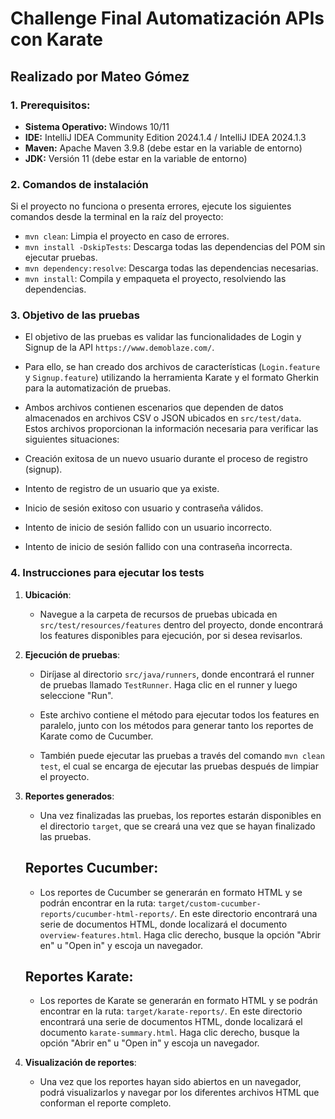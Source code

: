 # Challenge Final Automatización APIs con Karate

## Realizado por Mateo Gómez

### 1. Prerequisitos:

- **Sistema Operativo:** Windows 10/11
- **IDE:** IntelliJ IDEA Community Edition 2024.1.4 / IntelliJ IDEA 2024.1.3
- **Maven:** Apache Maven 3.9.8 (debe estar en la variable de entorno)
- **JDK:** Versión 11 (debe estar en la variable de entorno)

### 2. Comandos de instalación

Si el proyecto no funciona o presenta errores, ejecute los siguientes comandos desde la terminal en la raíz del proyecto:

- `mvn clean`: Limpia el proyecto en caso de errores.
- `mvn install -DskipTests`: Descarga todas las dependencias del POM sin ejecutar pruebas.
- `mvn dependency:resolve`: Descarga todas las dependencias necesarias.
- `mvn install`: Compila y empaqueta el proyecto, resolviendo las dependencias.

### 3. Objetivo de las pruebas

   - El objetivo de las pruebas es validar las funcionalidades de Login y Signup de la API `https://www.demoblaze.com/`.
   - Para ello, se han creado dos archivos de características (`Login.feature` y `Signup.feature`) utilizando la herramienta Karate y el formato Gherkin para la automatización de pruebas.
   - Ambos archivos contienen escenarios que dependen de datos almacenados en archivos CSV o JSON ubicados en `src/test/data`. Estos archivos proporcionan la información necesaria para verificar las siguientes situaciones:

   - Creación exitosa de un nuevo usuario durante el proceso de registro (signup).
   - Intento de registro de un usuario que ya existe.
   - Inicio de sesión exitoso con usuario y contraseña válidos.
   - Intento de inicio de sesión fallido con un usuario incorrecto.
   - Intento de inicio de sesión fallido con una contraseña incorrecta.

### 4. Instrucciones para ejecutar los tests

1. **Ubicación**:
   - Navegue a la carpeta de recursos de pruebas ubicada en `src/test/resources/features` dentro del proyecto, donde encontrará los features disponibles para ejecución, por si desea revisarlos.

2. **Ejecución de pruebas**:
   - Diríjase al directorio `src/java/runners`, donde encontrará el runner de pruebas llamado `TestRunner`. Haga clic en el runner y luego seleccione "Run".
   
   - Este archivo contiene el método para ejecutar todos los features en paralelo, junto con los métodos para generar tanto los reportes de Karate como de Cucumber.
   
   - También puede ejecutar las pruebas a través del comando `mvn clean test`, el cual se encarga de ejecutar las pruebas después de limpiar el proyecto.
   
3. **Reportes generados**:
   - Una vez finalizadas las pruebas, los reportes estarán disponibles en el directorio `target`, que se creará una vez que se hayan finalizado las pruebas.

   ## Reportes Cucumber:

   - Los reportes de Cucumber se generarán en formato HTML y se podrán encontrar en la ruta: `target/custom-cucumber-reports/cucumber-html-reports/`. En este directorio encontrará una serie de documentos HTML, donde localizará el documento `overview-features.html`. Haga clic derecho, busque la opción "Abrir en" u "Open in" y escoja un navegador.

   ## Reportes Karate:
   - Los reportes de Karate se generarán en formato HTML y se podrán encontrar en la ruta: `target/karate-reports/`. En este directorio encontrará una serie de documentos HTML, donde localizará el documento `karate-summary.html`. Haga clic derecho, busque la opción "Abrir en" u "Open in" y escoja un navegador.

4. **Visualización de reportes**:
   - Una vez que los reportes hayan sido abiertos en un navegador, podrá visualizarlos y navegar por los diferentes archivos HTML que conforman el reporte completo.

